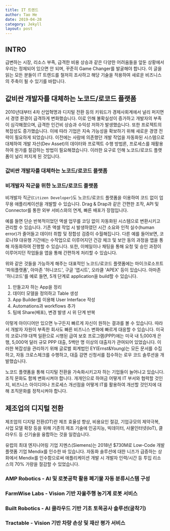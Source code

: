 ```yaml
---
title: IT 트렌드  
author: Tao He
date: 2019-04-28
category: Jekyll
layout: post
---
```


## INTRO 

급변하는 시장, 리소스 부족, 급격한 비용 상승과 같은 다양한 어려움들을 앞둔 상황에서 우리는 정체되어 있으면 안 되며, 꾸준히 Game Changer를 발굴해야 합니다. 이 글을 읽는 모든 분들이 IT 트렌드를 철저히 조사하고 해당 기술을 적용하여 새로운 비즈니스의 주축이 될 수 있기를 바랍니다.

## 값비싼 개발자를 대체하는 노코드/로코드 플랫폼 

 2010년대부터 4차 산업혁명과 디지털 전환 등의 키워드가 경제사회계에서 널리 퍼지면서 경영 환경이 급격하게 변화했습니다. 이로 인해 불확실성이 증가하고 개발자의 부족이 심각해졌으며, 급격한 인건비 상승과 수익성 저하가 발생했습니다. 또한 프로젝트의 복잡성도 증가했습니다. 이에 따라 기업은 지속 가능성을 확보하기 위해 새로운 경영 전략이 필요하게 되었습니다. 이전에는 사람에 의존했던 개발 작업을 자동화된 시스템으로 대체하여 개발 자산(Dev Asset)의 데이터와 프로젝트 수행 방법론, 프로세스를 재활용하여 원가를 절감하는 방법이 필요해졌습니다. 이러한 요구로 인해 노코드/로코드 플랫폼이 널리 퍼지게 된 것입니다.

### 값비싼 개발자를 대체하는 노코드/로코드 플랫폼

### 비개발자 직군을 위한 노코드/로코드 플랫폼
 
 비개발자 직군(`Citizen Developer`)도 노코드/로코드 플랫폼을 이용하여 코드 없이 업무용 애플리케이션을 개발할 수 있습니다. Drag & Drap과 같은 간편한 조작, API 및 Connector를 통한 외부 서비스와의 연계, 빠른 배포가 장점입니다.
 
 예를 들면 단순 반복적이었던 액셀 업무를 코딩 없이 자동화된 시스템으로 변환시키고 관리할 수 있습니다. 기존 액셀 작업 시 발생하였던 시간 소요와 인적 실수(human error)가 줄어들고 데이터 취합 및 정합성 검증이 수월해집니다. 다른 예를 들어보면, 코로나19 대유행 기간에는 수작업으로 이루어지던 건강 체크 및 보안 동의 과정을 앱을 통해 자동화하여 진행할 수 있습니다. 또한, 이메일이나 채팅을 통해 요청 및 승인 과정이 이루어지던 작업들을 앱을 통해 간편하게 처리할 수 있습니다.

 위와 같은 것들을 가능하게 해주는 대표적인 노코드/로코드 플랫폼에는 마이크로소프트 '파워플랫폼', 아마존 '허니코드', 구글 '앱시트', 오라클 'APEX' 등이 있습니다. 아마존 '허니코드'를 예로 들면, 5개 단계로 application을 build할 수 있습니다.
  1. 만들고자 하는 App을 정리
  2. 데이터 모델을 정의하고 Table 생성
  3. App Builder를 이용해 User Interface 작성
  4. Automations과 workflows 추가
  5. 팀에 Share(배포), 변경 발생 시 위 단계 반복
   
 이렇게 아이디어만 있으면 누구든지 빠르게 자신이 원하는 결과를 볼 수 있습니다. 따라서 개발자 자원이 부족한 회사도 빠른 비즈니스 변화에 빠르게 대응할 수 있습니다. 미국의 코로나19 대책 일환으로 시행된 급여 보호 프로그램(PPP)에는 미국 내 5,000개 은행, 5,000억 달러 규모 PPP 대출, 5백만 명 이상의 대출자가 관여되어 있었습니다. 이러한 복잡성을 관리하기 위해 글로벌 회계법인 EY(Ernst&Young)는 모든 문서를 수집하고, 자동 크로스체크를 수행하고, 대출 감면 신청서를 접수하는 로우 코드 솔루션을 개발했습니다.
 
 노코드 플랫폼을 통해 디지털 전환을 가속화시키고자 하는 기업들이 늘어나고 있습니다. 조직 문화도 함께 변화시켜야 합니다. 개개인으로 하여금 어떻게 IT 부서와 협력할 것인지, 비즈니스 아이디어나 프로세스 개선점을 어떻게 IT를 활용하여 개선할 것인지에 대해 조직문화를 정착시켜야 합니다.


## 제조업의 디지털 전환 

 제조업의 디지털 전환(DT)란 제조 효율성 향상, 비용요인 절감, 기업규모의 제약극복, 사업 모델 확장 등을 위해 기존의 제조 기술에 인공지능, 빅데이터, 사물인터넷(IoT), 클라우드 등 신기술을 융합하는 것을 일컫습니다. 

 유럽의 최대 엔지니어링 기업 지멘스(Siemens)는 2018년 $730M로 Low-Code 개발 플랫폼 기업 Mendix를 인수한 바 있습니다. 자동화 솔루션에 대한 니즈가 급증하는 상화에서 Mendix를 인수함으로써 애플리케이션 개발 시 개발자 인력/시간 등 투입 리소스의 70% 가량을 절감할 수 있었습니다. 


 
### AMP Robotics - AI 및 로봇공학 활용 폐기물 자동 분류시스템 구성

### FarmWise Labs - Vision 기반 자율주행 농기계 로봇 서비스

### Built Robotics - AI 클라우드 기반 기초 토목공사 솔루션(굴착기)

### Tractable - Vision 기반 차량 손상 및 재산 평가 서비스